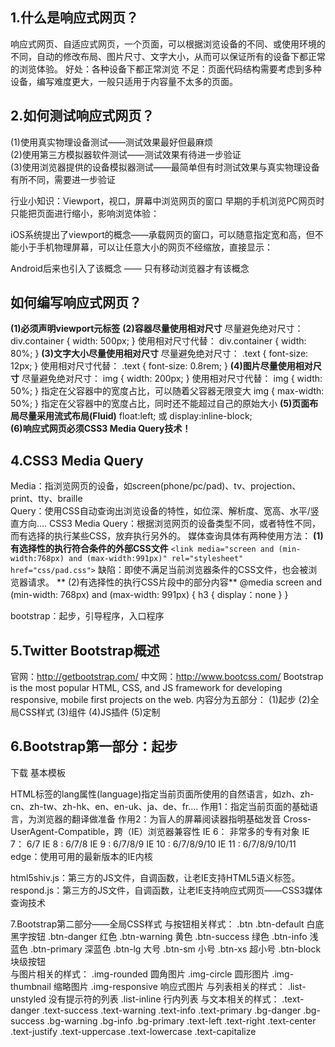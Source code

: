 
## 1.什么是响应式网页？  
				
  响应式网页、自适应式网页，一个页面，可以根据浏览设备的不同、或使用环境的不同，自动的修改布局、图片尺寸、文字大小，从而可以保证所有的设备下都正常的浏览体验。
  好处：各种设备下都正常浏览
  不足：页面代码结构需要考虑到多种设备，编写难度更大，一般只适用于内容量不太多的页面。


## 2.如何测试响应式网页？
(1)使用真实物理设备测试——测试效果最好但最麻烦  
(2)使用第三方模拟器软件测试——测试效果有待进一步验证  
(3)使用浏览器提供的设备模拟器测试——最简单但有时测试效果与真实物理设备有所不同，需要进一步验证


行业小知识：Viewport，视口，屏幕中浏览网页的窗口
早期的手机浏览PC网页时只能把页面进行缩小，影响浏览体验：

iOS系统提出了viewport的概念——承载网页的窗口，可以随意指定宽和高，但不能小于手机物理屏幕，可以让任意大小的网页不经缩放，直接显示：

Android后来也引入了该概念 —— 只有移动浏览器才有该概念

## 如何编写响应式网页？
  **(1)必须声明viewport元标签**
   	<meta name="viewport" content="width=device-width,initial-scale=1.0,user-scalable=no">
  **(2)容器尽量使用相对尺寸**
	尽量避免绝对尺寸：  div.container {  width: 500px;  }
	使用相对尺寸代替：  div.container {  width: 80%;  }
  **(3)文字大小尽量使用相对尺寸**
	尽量避免绝对尺寸：  .text { font-size: 12px; }
	使用相对尺寸代替：  .text { font-size: 0.8rem; }
  **(4)图片尽量使用相对尺寸**
	尽量避免绝对尺寸：  img { width: 200px; }
	使用相对尺寸代替：	 img { width: 50%; }  指定在父容器中的宽度占比，可以随着父容器无限变大
					 img { max-width: 50%; } 指定在父容器中的宽度占比，同时还不能超过自己的原始大小
  **(5)页面布局尽量采用流式布局(Fluid)**
	float:left;   或  display:inline-block;	
  **(6)响应式网页必须CSS3 Media Query技术！**


## 4.CSS3 Media Query
  Media：指浏览网页的设备，如screen(phone/pc/pad)、tv、projection、print、tty、braille  
  Query：使用CSS自动查询出浏览设备的特性，如位深、解析度、宽高、水平/竖直方向....
  CSS3 Media Query：根据浏览网页的设备类型不同，或者特性不同，而有选择的执行某些CSS，放弃执行另外的。
  媒体查询具体有两种使用方法：
  **(1)有选择性的执行符合条件的外部CSS文件**
	`<link media="screen and (min-width:768px) and (max-width:991px)" rel="stylesheet" href="css/pad.css">`
	缺陷：即使不满足当前浏览器条件的CSS文件，也会被浏览器请求。
 ** (2)有选择性的执行CSS片段中的部分内容**
	@media screen and (min-width: 768px) and (max-width: 991px) {
  		h3 {
			display：none
  		}
	}

bootstrap：起步，引导程序，入口程序

## 5.Twitter Bootstrap概述			
  官网：http://getbootstrap.com/
  中文网：http://www.bootcss.com/
  Bootstrap is the most popular HTML, CSS, and JS framework for developing responsive, mobile first projects on the web.
  内容分为五部分：
  (1)起步
  (2)全局CSS样式
  (3)组件
  (4)JS插件
  (5)定制


## 6.Bootstrap第一部分：起步
  下载
  基本模板
<html lang="zh-cn">
<html lang="en-us">
HTML标签的lang属性(language)指定当前页面所使用的自然语言，如zh、zh-cn、zh-tw、zh-hk、en、en-uk、ja、de、fr....
作用1：指定当前页面的基础语言，为浏览器的翻译做准备
作用2：为盲人的屏幕阅读器指明基础发音

<meta http-equiv="X-UA-Compatible" content="IE=6">
<meta http-equiv="X-UA-Compatible" content="IE=edge">
Cross-UserAgent-Compatible，跨（IE）浏览器兼容性
IE 6： 非常多的专有对象
IE 7： 6/7
IE 8 :  6/7/8
IE 9 :  6/7/8/9
IE 10 : 6/7/8/9/10
IE 11 : 6/7/8/9/10/11
   edge：使用可用的最新版本的IE内核

html5shiv.js：第三方的JS文件，自调函数，让老IE支持HTML5语义标签。
respond.js：第三方的JS文件，自调函数，让老IE支持响应式网页——CSS3媒体查询技术


7.Bootstrap第二部分——全局CSS样式
  与按钮相关样式：
	.btn
	.btn-default		白底黑字按钮
	.btn-danger		红色
	.btn-warning		黄色
	.btn-success		绿色
	.btn-info			浅蓝色
	.btn-primary		深蓝色
	.btn-lg			大号
	.btn-sm			小号
	.btn-xs			超小号
	.btn-block		块级按钮			
  与图片相关的样式：
	.img-rounded		圆角图片
	.img-circle		圆形图片
	.img-thumbnail	缩略图片
	.img-responsive	响应式图片
   与列表相关的样式：
	.list-unstyled		没有提示符的列表
	.list-inline			行内列表
   与文本相关的样式：
	.text-danger
	.text-success
	.text-warning
	.text-info
	.text-primary
	.bg-danger
	.bg-success
	.bg-warning
	.bg-info
	.bg-primary
	.text-left
	.text-right
	.text-center
	.text-justify
	.text-uppercase
	.text-lowercase
	.text-capitalize






